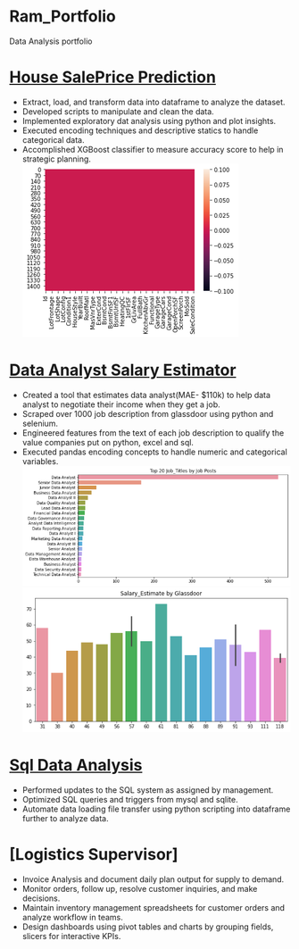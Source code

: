 # Ram_Portfolio
Data Analysis portfolio
# [House SalePrice Prediction](https://github.com/Ramsyz/House-SalePrice.git)
- Extract, load, and transform data into dataframe to analyze the dataset.
- Developed scripts to manipulate and clean the data.
- Implemented exploratory dat analysis using python and plot insights.
- Executed encoding techniques and descriptive statics to handle categorical data.
- Accomplished XGBoost classifier to measure accuracy score to help in strategic planning.
![](/images/pred.png)

# [Data Analyst Salary Estimator](https://github.com/Ramsyz/Data-Analyst-Jobs.git)
- Created a tool that estimates data analyst(MAE- $110k) to help data analyst to negotiate their income when they get a job.
- Scraped over 1000 job description from glassdoor using python and selenium.  
- Engineered features from the text of each job description to qualify the value companies put on python, excel and sql.
- Executed pandas encoding concepts to handle numeric and categorical variables.
![](/images/JobTitle.png)
![](/images/Salary.png)

# [Sql Data Analysis](https://github.com/Ramsyz/sqlite.git)
- Performed updates to the SQL system as assigned by management.
- Optimized SQL queries and triggers from mysql and sqlite.
- Automate data loading file transfer using python scripting into dataframe further to analyze data.

# [Logistics Supervisor]
- Invoice Analysis and document daily plan output for supply to demand.
- Monitor orders, follow up, resolve customer inquiries, and make decisions.
- Maintain inventory management spreadsheets for customer orders and analyze workflow in teams.
- Design dashboards using pivot tables and charts by grouping fields, slicers for interactive KPIs.



